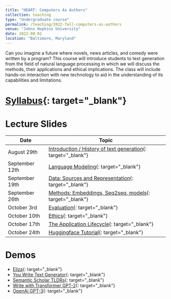 ```yaml
---
title: "HEART: Computers As Authors"
collection: teaching
type: "Undergraduate course"
permalink: /teaching/2022-fall-computers-as-authors
venue: "Johns Hopkins University"
date: 2022-08-01
location: "Baltimore, Maryland"
---
```


Can you imagine a future where novels, news articles, and comedy were written by a program? This course will introduce students to text generation from the field of natural language processing in which we will discuss the methods, their applications and ethical implications. The class will include hands-on interaction with new technology to aid in the understanding of its capabilities and limitations.

[Syllabus](/files/teaching/2022-fall/FA22.EN.500.111.02-syllabus.pdf){: target="_blank"}
======

Lecture Slides
======

| Date           | Topic                                  |
| -------------- | -------------------------------------- |
| August 29th | [Introduction / History of text generation](/files/teaching/2022-fall/08-29-22.pdf){: target="_blank"} |
| September 12th | [Language Modeling](/files/teaching/2022-fall/09-12-22.pdf){: target="_blank"} |
| September 19th | [Data: Sources and Representation](/files/teaching/2022-fall/09-19-22.pdf){: target="_blank"} |
| September 26th | [Methods: Embeddings, Seq2seq, models](/files/teaching/2022-fall/09-26-22.pdf){: target="_blank"} |
| October 3rd | [Evaluation](/files/teaching/2022-fall/10-03-22.pdf){: target="_blank"} |
| October 10th | [Ethics](/files/teaching/2022-fall/10-10-22.pdf){: target="_blank"} |
| October 17th | [The Application Lifecycle](/files/teaching/2022-fall/10-17-22.pdf){: target="_blank"} |
| October 24th | [Huggingface Tutorial](https://colab.research.google.com/drive/1HqHTemQSF03ZflPKjc6ozFepY4yu4hxB?usp=sharing){: target="_blank"} |


Demos
======

- [Eliza](https://www.masswerk.at/elizabot/){: target="_blank"}
- [You Write Text Generator](https://you.com/search?q=how+to+write+well&&fromSearchBar=true&cfr=write&){: target="_blank"}
- [Semantic Scholar TLDRs](https://www.semanticscholar.org/product/tldr){: target="_blank"}
- [Write with Transformer GPT-2](https://transformer.huggingface.co/doc/gpt2-large){: target="_blank"}
- [OpenAi GPT-3](https://beta.openai.com/){: target="_blank"}